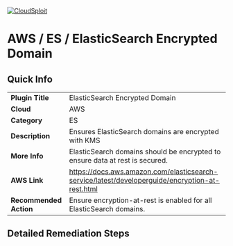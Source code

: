 [![CloudSploit](https://cloudsploit.com/img/logo-new-big-text-100.png "CloudSploit")](https://cloudsploit.com)

# AWS / ES / ElasticSearch Encrypted Domain

## Quick Info

| | |
|-|-|
| **Plugin Title** | ElasticSearch Encrypted Domain |
| **Cloud** | AWS |
| **Category** | ES |
| **Description** | Ensures ElasticSearch domains are encrypted with KMS |
| **More Info** | ElasticSearch domains should be encrypted to ensure data at rest is secured. |
| **AWS Link** | https://docs.aws.amazon.com/elasticsearch-service/latest/developerguide/encryption-at-rest.html |
| **Recommended Action** | Ensure encryption-at-rest is enabled for all ElasticSearch domains. |

## Detailed Remediation Steps




